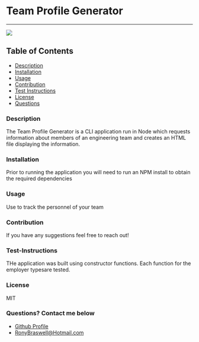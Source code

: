 # Team Profile Generator
  ----
  <a href="https://img.shields.io/badge/License-M-brightgreen"><img src="https://img.shields.io/badge/License-M-brightgreen"></a>


  ## Table of Contents
  - [Description](#description)
  - [Installation](#installation)
  - [Usage](#usage)
  - [Contribution](#contribution)
  - [Test Instructions](#test-instructions)
  - [License](#license)
  - [Questions](#questions?-contact-me-below)

  ### Description
  The Team Profile Generator is a CLI application run in Node which requests information about members of an engineering team and creates an HTML file displaying the information. 

  ### Installation
  Prior to running the application you will need to run an NPM install to obtain the required dependencies

  ### Usage
  Use to track the personnel of your team

  ### Contribution
  If you have any suggestions feel free to reach out!

  ### Test-Instructions
  THe application was built using constructor functions. Each function for the employer typesare tested.

  ### License
  MIT

  ### Questions? Contact me below
  - [Github Profile](https://github.com/ronyelon)
  - RonyBraswell@Hotmail.com
 
  